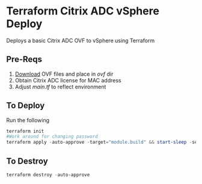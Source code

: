 # Terraform Citrix ADC vSphere Deploy

Deploys a basic Citrix ADC OVF to vSphere using Terraform

## Pre-Reqs

  1. [Download](https://www.citrix.com/downloads/citrix-adc/) OVF files and place in *ovf* dir
  2. Obtain Citrix ADC license for MAC address
  3. Adjust *main.tf* to reflect environment

## To Deploy

Run the following

```powershell
terraform init
#Work around for changing password
terraform apply -auto-approve -target="module.build" && start-sleep -seconds 30 && terraform apply -auto-approve -target="module.password" && terraform apply -auto-approve -target="module.config"
```

## To Destroy

```powershell
terraform destroy -auto-approve
```
